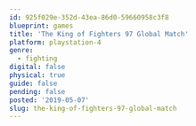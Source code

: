 ```yaml
---
id: 925f029e-352d-43ea-86d0-59660958c3f8
blueprint: games
title: 'The King of Fighters 97 Global Match'
platform: playstation-4
genre:
  - fighting
digital: false
physical: true
guide: false
pending: false
posted: '2019-05-07'
slug: the-king-of-fighters-97-global-match
---
```

